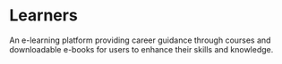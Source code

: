 # Learners
An e-learning platform providing career guidance through courses and downloadable e-books for users to enhance their skills and knowledge.
